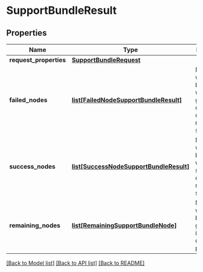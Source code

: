 # SupportBundleResult

## Properties
Name | Type | Description | Notes
------------ | ------------- | ------------- | -------------
**request_properties** | [**SupportBundleRequest**](SupportBundleRequest.md) |  | [optional] 
**failed_nodes** | [**list[FailedNodeSupportBundleResult]**](FailedNodeSupportBundleResult.md) | Nodes where bundles were not generated or not copied to remote server | [optional] 
**success_nodes** | [**list[SuccessNodeSupportBundleResult]**](SuccessNodeSupportBundleResult.md) | Nodes whose bundles were successfully copied to remote file server | [optional] 
**remaining_nodes** | [**list[RemainingSupportBundleNode]**](RemainingSupportBundleNode.md) | Nodes where bundle generation is pending or in progress | [optional] 

[[Back to Model list]](../README.md#documentation-for-models) [[Back to API list]](../README.md#documentation-for-api-endpoints) [[Back to README]](../README.md)

